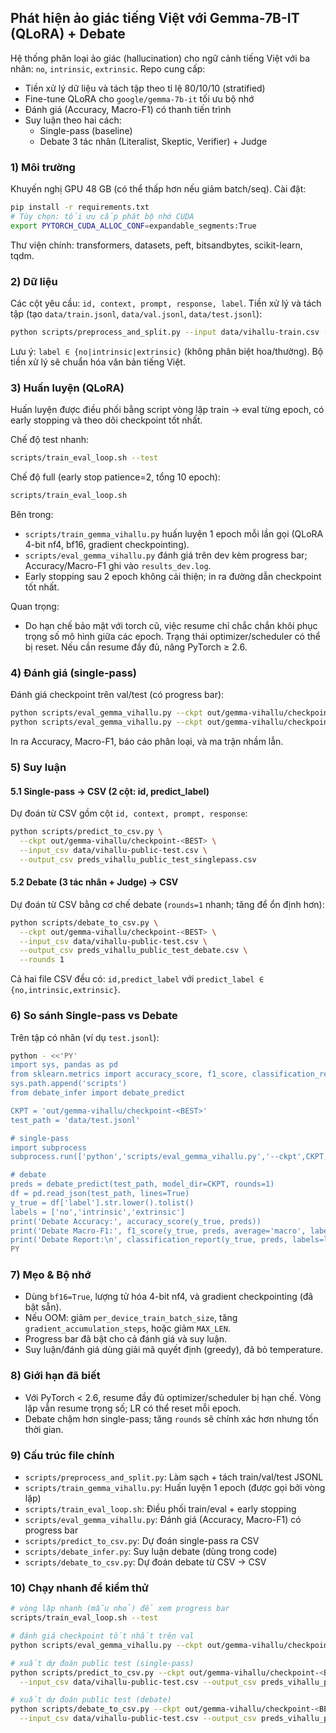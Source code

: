 ## Phát hiện ảo giác tiếng Việt với Gemma-7B-IT (QLoRA) + Debate

Hệ thống phân loại ảo giác (hallucination) cho ngữ cảnh tiếng Việt với ba nhãn: `no`, `intrinsic`, `extrinsic`. Repo cung cấp:
- Tiền xử lý dữ liệu và tách tập theo tỉ lệ 80/10/10 (stratified)
- Fine-tune QLoRA cho `google/gemma-7b-it` tối ưu bộ nhớ
- Đánh giá (Accuracy, Macro-F1) có thanh tiến trình
- Suy luận theo hai cách:
  - Single-pass (baseline)
  - Debate 3 tác nhân (Literalist, Skeptic, Verifier) + Judge

### 1) Môi trường

Khuyến nghị GPU 48 GB (có thể thấp hơn nếu giảm batch/seq). Cài đặt:

```bash
pip install -r requirements.txt
# Tùy chọn: tối ưu cấp phát bộ nhớ CUDA
export PYTORCH_CUDA_ALLOC_CONF=expandable_segments:True
```

Thư viện chính: transformers, datasets, peft, bitsandbytes, scikit-learn, tqdm.

### 2) Dữ liệu

Các cột yêu cầu: `id, context, prompt, response, label`.
Tiền xử lý và tách tập (tạo `data/train.jsonl`, `data/val.jsonl`, `data/test.jsonl`):

```bash
python scripts/preprocess_and_split.py --input data/vihallu-train.csv --outdir data
```

Lưu ý: `label ∈ {no|intrinsic|extrinsic}` (không phân biệt hoa/thường). Bộ tiền xử lý sẽ chuẩn hóa văn bản tiếng Việt.

### 3) Huấn luyện (QLoRA)

Huấn luyện được điều phối bằng script vòng lặp train → eval từng epoch, có early stopping và theo dõi checkpoint tốt nhất.

Chế độ test nhanh:
```bash
scripts/train_eval_loop.sh --test
```
Chế độ full (early stop patience=2, tổng 10 epoch):
```bash
scripts/train_eval_loop.sh
```

Bên trong:
- `scripts/train_gemma_vihallu.py` huấn luyện 1 epoch mỗi lần gọi (QLoRA 4-bit nf4, bf16, gradient checkpointing).
- `scripts/eval_gemma_vihallu.py` đánh giá trên dev kèm progress bar; Accuracy/Macro-F1 ghi vào `results_dev.log`.
- Early stopping sau 2 epoch không cải thiện; in ra đường dẫn checkpoint tốt nhất.

Quan trọng:
- Do hạn chế bảo mật với torch cũ, việc resume chỉ chắc chắn khôi phục trọng số mô hình giữa các epoch. Trạng thái optimizer/scheduler có thể bị reset. Nếu cần resume đầy đủ, nâng PyTorch ≥ 2.6.

### 4) Đánh giá (single-pass)

Đánh giá checkpoint trên val/test (có progress bar):
```bash
python scripts/eval_gemma_vihallu.py --ckpt out/gemma-vihallu/checkpoint-<N> --split val
python scripts/eval_gemma_vihallu.py --ckpt out/gemma-vihallu/checkpoint-<N> --split test
```

In ra Accuracy, Macro-F1, báo cáo phân loại, và ma trận nhầm lẫn.

### 5) Suy luận

#### 5.1 Single-pass → CSV (2 cột: id, predict_label)
Dự đoán từ CSV gồm cột `id, context, prompt, response`:

```bash
python scripts/predict_to_csv.py \
  --ckpt out/gemma-vihallu/checkpoint-<BEST> \
  --input_csv data/vihallu-public-test.csv \
  --output_csv preds_vihallu_public_test_singlepass.csv
```

#### 5.2 Debate (3 tác nhân + Judge) → CSV
Dự đoán từ CSV bằng cơ chế debate (`rounds=1` nhanh; tăng để ổn định hơn):

```bash
python scripts/debate_to_csv.py \
  --ckpt out/gemma-vihallu/checkpoint-<BEST> \
  --input_csv data/vihallu-public-test.csv \
  --output_csv preds_vihallu_public_test_debate.csv \
  --rounds 1
```

Cả hai file CSV đều có: `id,predict_label` với `predict_label ∈ {no,intrinsic,extrinsic}`.

### 6) So sánh Single-pass vs Debate

Trên tập có nhãn (ví dụ `test.jsonl`):

```bash
python - <<'PY'
import sys, pandas as pd
from sklearn.metrics import accuracy_score, f1_score, classification_report
sys.path.append('scripts')
from debate_infer import debate_predict

CKPT = 'out/gemma-vihallu/checkpoint-<BEST>'
test_path = 'data/test.jsonl'

# single-pass
import subprocess
subprocess.run(['python','scripts/eval_gemma_vihallu.py','--ckpt',CKPT,'--split','test'])

# debate
preds = debate_predict(test_path, model_dir=CKPT, rounds=1)
df = pd.read_json(test_path, lines=True)
y_true = df['label'].str.lower().tolist()
labels = ['no','intrinsic','extrinsic']
print('Debate Accuracy:', accuracy_score(y_true, preds))
print('Debate Macro-F1:', f1_score(y_true, preds, average='macro', labels=labels))
print('Debate Report:\n', classification_report(y_true, preds, labels=labels, digits=4))
PY
```

### 7) Mẹo & Bộ nhớ

- Dùng `bf16=True`, lượng tử hóa 4-bit nf4, và gradient checkpointing (đã bật sẵn).
- Nếu OOM: giảm `per_device_train_batch_size`, tăng `gradient_accumulation_steps`, hoặc giảm `MAX_LEN`.
- Progress bar đã bật cho cả đánh giá và suy luận.
- Suy luận/đánh giá dùng giải mã quyết định (greedy), đã bỏ temperature.

### 8) Giới hạn đã biết

- Với PyTorch < 2.6, resume đầy đủ optimizer/scheduler bị hạn chế. Vòng lặp vẫn resume trọng số; LR có thể reset mỗi epoch.
- Debate chậm hơn single-pass; tăng `rounds` sẽ chính xác hơn nhưng tốn thời gian.

### 9) Cấu trúc file chính

- `scripts/preprocess_and_split.py`: Làm sạch + tách train/val/test JSONL
- `scripts/train_gemma_vihallu.py`: Huấn luyện 1 epoch (được gọi bởi vòng lặp)
- `scripts/train_eval_loop.sh`: Điều phối train/eval + early stopping
- `scripts/eval_gemma_vihallu.py`: Đánh giá (Accuracy, Macro-F1) có progress bar
- `scripts/predict_to_csv.py`: Dự đoán single-pass ra CSV
- `scripts/debate_infer.py`: Suy luận debate (dùng trong code)
- `scripts/debate_to_csv.py`: Dự đoán debate từ CSV → CSV

### 10) Chạy nhanh để kiểm thử

```bash
# vòng lặp nhanh (mẫu nhỏ) để xem progress bar
scripts/train_eval_loop.sh --test

# đánh giá checkpoint tốt nhất trên val
python scripts/eval_gemma_vihallu.py --ckpt out/gemma-vihallu/checkpoint-<BEST> --split val

# xuất dự đoán public test (single-pass)
python scripts/predict_to_csv.py --ckpt out/gemma-vihallu/checkpoint-<BEST> \
  --input_csv data/vihallu-public-test.csv --output_csv preds_vihallu_public_test_singlepass.csv

# xuất dự đoán public test (debate)
python scripts/debate_to_csv.py --ckpt out/gemma-vihallu/checkpoint-<BEST> \
  --input_csv data/vihallu-public-test.csv --output_csv preds_vihallu_public_test_debate.csv --rounds 1
```



